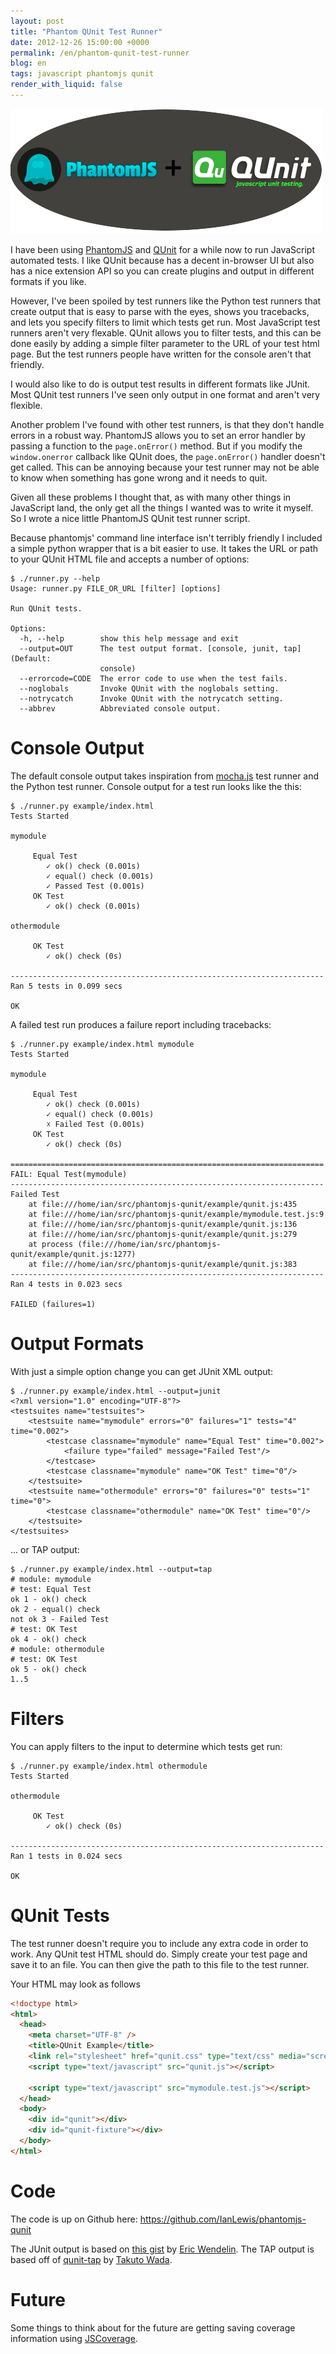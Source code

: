 ```yaml
---
layout: post
title: "Phantom QUnit Test Runner"
date: 2012-12-26 15:00:00 +0000
permalink: /en/phantom-qunit-test-runner
blog: en
tags: javascript phantomjs qunit
render_with_liquid: false
---
```


![image](/assets/images/690/phantomjs+qunit.png)

I have been using [PhantomJS](http://phantomjs.org/) and
[QUnit](http://qunitjs.com/) for a while now to run JavaScript automated
tests. I like QUnit because has a decent in-browser UI but also has a
nice extension API so you can create plugins and output in different
formats if you like.

However, I've been spoiled by test runners like the Python test runners
that create output that is easy to parse with the eyes, shows you
tracebacks, and lets you specify filters to limit which tests get run.
Most JavaScript test runners aren't very flexable. QUnit allows you to
filter tests, and this can be done easily by adding a simple filter
parameter to the URL of your test html page. But the test runners people
have written for the console aren't that friendly.

I would also like to do is output test results in different formats like
JUnit. Most QUnit test runners I've seen only output in one format and
aren't very flexible.

Another problem I've found with other test runners, is that they don't
handle errors in a robust way. PhantomJS allows you to set an error
handler by passing a function to the `page.onError()` method. But if you
modify the `window.onerror` callback like QUnit does, the
`page.onError()` handler doesn't get called. This can be annoying
because your test runner may not be able to know when something has gone
wrong and it needs to quit.

Given all these problems I thought that, as with many other things in
JavaScript land, the only get all the things I wanted was to write it
myself. So I wrote a nice little PhantomJS QUnit test runner script.

Because phantomjs' command line interface isn't terribly friendly I
included a simple python wrapper that is a bit easier to use. It takes
the URL or path to your QUnit HTML file and accepts a number of options:

```shell
$ ./runner.py --help
Usage: runner.py FILE_OR_URL [filter] [options]

Run QUnit tests.

Options:
  -h, --help        show this help message and exit
  --output=OUT      The test output format. [console, junit, tap] (Default:
                    console)
  --errorcode=CODE  The error code to use when the test fails.
  --noglobals       Invoke QUnit with the noglobals setting.
  --notrycatch      Invoke QUnit with the notrycatch setting.
  --abbrev          Abbreviated console output.
```

# Console Output

The default console output takes inspiration from
[mocha.js](http://visionmedia.github.com/mocha/) test runner and the
Python test runner. Console output for a test run looks like the this:

```shell
$ ./runner.py example/index.html
Tests Started

mymodule

     Equal Test
        ✓ ok() check (0.001s)
        ✓ equal() check (0.001s)
        ✓ Passed Test (0.001s)
     OK Test
        ✓ ok() check (0.001s)

othermodule

     OK Test
        ✓ ok() check (0s)

----------------------------------------------------------------------
Ran 5 tests in 0.099 secs

OK
```

A failed test run produces a failure report including tracebacks:

```shell
$ ./runner.py example/index.html mymodule
Tests Started

mymodule

     Equal Test
        ✓ ok() check (0.001s)
        ✓ equal() check (0.001s)
        ☓ Failed Test (0.001s)
     OK Test
        ✓ ok() check (0s)

======================================================================
FAIL: Equal Test(mymodule)
----------------------------------------------------------------------
Failed Test
    at file:///home/ian/src/phantomjs-qunit/example/qunit.js:435
    at file:///home/ian/src/phantomjs-qunit/example/mymodule.test.js:9
    at file:///home/ian/src/phantomjs-qunit/example/qunit.js:136
    at file:///home/ian/src/phantomjs-qunit/example/qunit.js:279
    at process (file:///home/ian/src/phantomjs-qunit/example/qunit.js:1277)
    at file:///home/ian/src/phantomjs-qunit/example/qunit.js:383
----------------------------------------------------------------------
Ran 4 tests in 0.023 secs

FAILED (failures=1)
```

# Output Formats

With just a simple option change you can get JUnit XML output:

```shell
$ ./runner.py example/index.html --output=junit
<?xml version="1.0" encoding="UTF-8"?>
<testsuites name="testsuites">
    <testsuite name="mymodule" errors="0" failures="1" tests="4" time="0.002">
        <testcase classname="mymodule" name="Equal Test" time="0.002">
            <failure type="failed" message="Failed Test"/>
        </testcase>
        <testcase classname="mymodule" name="OK Test" time="0"/>
    </testsuite>
    <testsuite name="othermodule" errors="0" failures="0" tests="1" time="0">
        <testcase classname="othermodule" name="OK Test" time="0"/>
    </testsuite>
</testsuites>
```

... or TAP output:

```shell
$ ./runner.py example/index.html --output=tap
# module: mymodule
# test: Equal Test
ok 1 - ok() check
ok 2 - equal() check
not ok 3 - Failed Test
# test: OK Test
ok 4 - ok() check
# module: othermodule
# test: OK Test
ok 5 - ok() check
1..5
```

# Filters

You can apply filters to the input to determine which tests get run:

```shell
$ ./runner.py example/index.html othermodule
Tests Started

othermodule

     OK Test
        ✓ ok() check (0s)

----------------------------------------------------------------------
Ran 1 tests in 0.024 secs

OK
```

# QUnit Tests

The test runner doesn't require you to include any extra code in order
to work. Any QUnit test HTML should do. Simply create your test page and
save it to an file. You can then give the path to this file to the test
runner.

Your HTML may look as follows

```html
<!doctype html>
<html>
  <head>
    <meta charset="UTF-8" />
    <title>QUnit Example</title>
    <link rel="stylesheet" href="qunit.css" type="text/css" media="screen" />
    <script type="text/javascript" src="qunit.js"></script>

    <script type="text/javascript" src="mymodule.test.js"></script>
  </head>
  <body>
    <div id="qunit"></div>
    <div id="qunit-fixture"></div>
  </body>
</html>
```

# Code

The code is up on Github here:
<https://github.com/IanLewis/phantomjs-qunit>

The JUnit output is based on [this
gist](https://gist.github.com/1363104) by [Eric
Wendelin](https://gist.github.com/eriwen). The TAP output is based off
of [qunit-tap](https://github.com/twada/qunit-tap) by [Takuto
Wada](https://github.com/twada).

# Future

Some things to think about for the future are getting saving coverage
information using [JSCoverage](http://siliconforks.com/jscoverage/).
